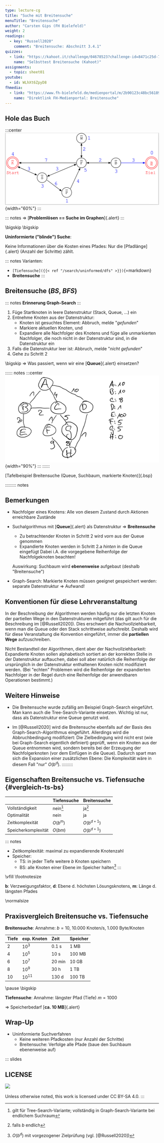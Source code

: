 ```yaml
---
type: lecture-cg
title: "Suche mit Breitensuche"
menuTitle: "Breitensuche"
author: "Carsten Gips (FH Bielefeld)"
weight: 2
readings:
  - key: "Russell2020"
    comment: "Breitensuche: Abschnitt 3.4.1"
quizzes:
  - link: "https://kahoot.it/challenge/04678523?challenge-id=8471c25d-77c6-4c83-b473-6edcacfcb770_1633581115820"
    name: "Selbsttest Breitensuche (Kahoot)"
assignments:
  - topic: sheet01
youtube:
  - id: WLhXt6ZpyD8
fhmedia:
  - link: "https://www.fh-bielefeld.de/medienportal/m/2b90123c48bc56189a083a0c9131281307f860481a17fe3dadd3bd4891d01ef157d6c12a39b5255dd39ab36fe8fd36c714ca6873277ce98667094a3f91359a2e"
    name: "Direktlink FH-Medienportal: Breitensuche"
---
```



## Hole das Buch

:::center
![](images/graph.png){width="60%"}
:::

::: notes
=> [**Problemlösen == Suche im Graphen**]{.alert}
:::

\bigskip
\bigskip

**Uninformierte ("blinde") Suche**:

Keine Informationen über die Kosten eines Pfades: Nur die [Pfadlänge]{.alert} (Anzahl der Schritte) zählt.

::: notes
Varianten:
*   `[Tiefensuche]({{< ref "/search/uninformed/dfs" >}})`{=markdown}
*   **Breitensuche**
:::


## Breitensuche (*BS*, *BFS*)

::: notes
**Erinnerung Graph-Search**
:::

1.  Füge Startknoten in leere Datenstruktur (Stack, Queue, ...) ein
2.  Entnehme Knoten aus der Datenstruktur:
    -   Knoten ist gesuchtes Element: Abbruch, melde "*gefunden*"
    -   Markiere aktuellen Knoten, und
    -   Expandiere alle Nachfolger des Knotens und füge alle unmarkierten
        Nachfolger, die noch nicht in der Datenstruktur sind, in die
        Datenstruktur ein
3.  Falls die Datenstruktur leer ist: Abbruch, melde "*nicht gefunden*"
4.  Gehe zu Schritt 2

\bigskip
=> Was passiert, wenn wir eine [**Queue**]{.alert} einsetzen?

:::::: notes
:::center
![](images/tafelbeispiel.png){width="90%"}
:::
::::::

[Tafelbeispiel Breitensuche (Queue, Suchbaum, markierte Knoten)]{.bsp}

<!-- XXX
* Beispiel mit *gerichteten* Kanten, um lange Zyklen an Tafelbeispiel zu vermeiden
* Sackgasse möglichst "früh" (A-B-C (C: Sackgasse), A-B-D, und von D geht's weiter ...)
-->

::::::::: notes
## Bemerkungen

*   Nachfolger eines Knotens: Alle von diesem Zustand durch Aktionen erreichbare Zustände

*   Suchalgorithmus mit [**Queue**]{.alert} als Datenstruktur => **Breitensuche**
    *   Zu betrachtender Knoten in Schritt 2 wird *vorn* aus der Queue genommen
    *   Expandierte Knoten werden in Schritt 2.a *hinten* in die Queue eingefügt
        Dabei i.A. die vorgegebene  Reihenfolge der Nachfolgeknoten beachten!

    Auswirkung: Suchbaum wird **ebenenweise** aufgebaut (deshalb "Breitensuche")

*   Graph-Search: Markierte Knoten müssen geeignet gespeichert werden: separate Datenstruktur
    => Aufwand!


## Konventionen für diese Lehrveranstaltung

In der Beschreibung der Algorithmen werden häufig nur die letzten Knoten der partiellen Wege
in den Datenstrukturen mitgeführt (das gilt auch für die Beschreibung im [@Russell2020]). Dies
erschwert die Nachvollziehbarkeit, wenn man die Queue oder den Stack schrittweise aufschreibt.
Deshalb wird für diese Veranstaltung die Konvention eingeführt, immer die **partiellen Wege**
aufzuschreiben.

Nicht Bestandteil der Algorithmen, dient aber der Nachvollziehbarkeit: Expandierte Knoten
sollen alphabetisch sortiert an der korrekten Stelle in der Datenstruktur auftauchen, dabei
soll aber natürlich die Reihenfolge der ursprünglich in der Datenstruktur enthaltenen Knoten
nicht modifiziert werden. (Bei "echten" Problemen wird die Reihenfolge der expandierten
Nachfolger in der Regel durch eine Reihenfolge der anwendbaren Operationen bestimmt.)


## Weitere Hinweise

*   Die Breitensuche wurde zufällig am Beispiel Graph-Search eingeführt.
    Man kann auch die Tree-Search-Variante einsetzen. Wichtig ist nur, dass als
    Datenstruktur eine Queue genutzt wird.

*   Im [@Russell2020] wird die Breitensuche ebenfalls auf der Basis des
    Graph-Search-Algorithmus eingeführt. Allerdings wird die Abbruchbedingung
    modifiziert: Die Zielbedingung wird nicht erst (wie bei Graph-Search
    eigentlich definiert) geprüft, wenn ein Knoten aus der Queue entnommen wird,
    sondern bereits bei der Erzeugung der Nachfolgerknoten (vor dem Einfügen in
    die Queue). Dadurch spart man sich die Expansion einer zusätzlichen Ebene:
    Die Komplexität wäre in diesem Fall "nur" $O(b^{d})$.
:::::::::


## Eigenschaften Breitensuche vs. Tiefensuche {#vergleich-ts-bs}

|                     | **Tiefensuche** | **Breitensuche** |
|:--------------------|:----------------|:-----------------|
| Vollständigkeit     | nein[^1]        | ja[^2]           |
| Optimalität         | nein            | ja               |
| Zeitkomplexität     | $O(b^m)$        | $O(b^{d+1})$     |
| Speicherkomplexität | $O(bm)$         | $O(b^{d+1})$     |

::: notes
*   Zeitkomplexität: maximal zu expandierende Knotenzahl
*   Speicher:
    *   TS: in jeder Tiefe weitere $b$ Knoten speichern
    *   BS: alle Knoten einer Ebene im Speicher halten[^3]
:::

\vfill
\footnotesize

**b**: Verzweigungsfaktor, **d**: Ebene d. höchsten Lösungsknotens, **m**:
Länge d. längsten Pfades

\normalsize

[^1]: gilt für Tree-Search-Variante; vollständig in Graph-Search-Variante bei endlichem Suchraum
[^2]: falls *b* endlich
[^3]: $O(b^{d})$ mit vorgezogener Zielprüfung (vgl. [@Russell2020])


## Praxisvergleich Breitensuche vs. Tiefensuche

**Breitensuche**:
Annahme: $b=10$, 10.000 Knoten/s, 1.000 Byte/Knoten

| **Tiefe** | **exp. Knoten** | **Zeit** | **Speicher** |
|:----------|:----------------|:---------|:-------------|
| 2         | $10^3$          | 0.1 s    | 1 MB         |
| 4         | $10^5$          | 10 s     | 100 MB       |
| 6         | $10^7$          | 20 min   | 10 GB        |
| 8         | $10^9$          | 30 h     | 1 TB         |
| 10        | $10^{11}$       | 130 d    | 100 TB       |

\pause
\bigskip

**Tiefensuche**:
Annahme: längster Pfad (Tiefe) $m=1000$

=> Speicherbedarf [**ca. 10 MB**]{.alert}


## Wrap-Up

*   Uninformierte Suchverfahren
    *   Keine weiteren Pfadkosten (nur Anzahl der Schritte)
    *   Breitensuche: Verfolge alle Pfade (baue den Suchbaum ebenenweise auf)







<!-- DO NOT REMOVE - THIS IS A LAST SLIDE TO INDICATE THE LICENSE AND POSSIBLE EXCEPTIONS (IMAGES, ...). -->
::: slides
## LICENSE
![](https://licensebuttons.net/l/by-sa/4.0/88x31.png)

Unless otherwise noted, this work is licensed under CC BY-SA 4.0.
:::
